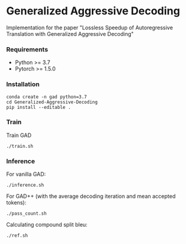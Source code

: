 # Generalized Aggressive Decoding

Implementation for the paper "Lossless Speedup of Autoregressive Translation with
Generalized Aggressive Decoding"

### Requirements

- Python >= 3.7
- Pytorch >= 1.5.0

### Installation

```
conda create -n gad python=3.7
cd Generalized-Aggressive-Decoding
pip install --editable .
```

### Train

Train GAD

```
./train.sh
```

### Inference

For vanilla GAD:

```
./inference.sh
```

For GAD++ (with the average decoding iteration and mean accepted tokens):

```
./pass_count.sh
```

Calculating compound split bleu:

```
./ref.sh
```

